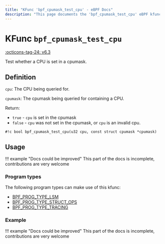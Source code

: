 ```yaml
---
title: "KFunc 'bpf_cpumask_test_cpu' - eBPF Docs"
description: "This page documents the 'bpf_cpumask_test_cpu' eBPF kfunc, including its defintion, usage, program types that can use it, and examples."
---
```

# KFunc `bpf_cpumask_test_cpu`

<!-- [FEATURE_TAG](bpf_cpumask_test_cpu) -->
[:octicons-tag-24: v6.3](https://github.com/torvalds/linux/commit/516f4d3397c9e90f4da04f59986c856016269aa1)
<!-- [/FEATURE_TAG] -->

Test whether a CPU is set in a cpumask.

## Definition

`cpu`: The CPU being queried for.

`cpumask`: The cpumask being queried for containing a CPU.

Return:
* `true`  - `cpu` is set in the cpumask
* `false` - `cpu` was not set in the cpumask, or `cpu` is an invalid cpu.


<!-- [KFUNC_DEF] -->
`#!c bool bpf_cpumask_test_cpu(u32 cpu, const struct cpumask *cpumask)`
<!-- [/KFUNC_DEF] -->

## Usage

!!! example "Docs could be improved"
    This part of the docs is incomplete, contributions are very welcome

### Program types

The following program types can make use of this kfunc:

<!-- [KFUNC_PROG_REF] -->
- [BPF_PROG_TYPE_LSM](../program-type/BPF_PROG_TYPE_LSM.md)
- [BPF_PROG_TYPE_STRUCT_OPS](../program-type/BPF_PROG_TYPE_STRUCT_OPS.md)
- [BPF_PROG_TYPE_TRACING](../program-type/BPF_PROG_TYPE_TRACING.md)
<!-- [/KFUNC_PROG_REF] -->

### Example

!!! example "Docs could be improved"
    This part of the docs is incomplete, contributions are very welcome

